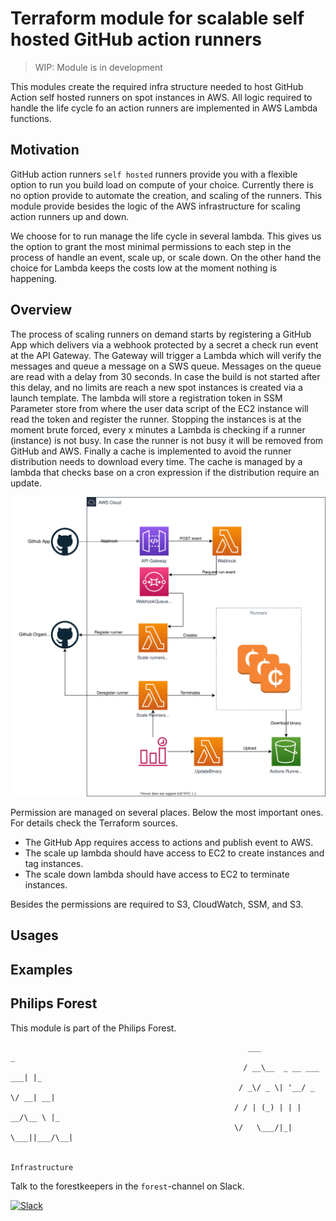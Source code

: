 # Terraform module for scalable self hosted GitHub action runners

> WIP: Module is in development

This modules create the required infra structure needed to host GitHub Action self hosted runners on spot instances in AWS. All logic required to handle the life cycle fo an action runners are implemented in AWS Lambda functions.

## Motivation
GitHub action runners `self hosted` runners provide you with a flexible option to run you build load on compute of your choice. Currently there is no option provide to automate the creation, and scaling of the runners. This module provide besides the logic of the AWS infrastructure for scaling action runners up and down. 

We choose for to run manage the life cycle in several lambda. This gives us the option to grant the most minimal permissions to each step in the process of handle an event, scale up, or scale down. On the other hand the choice for Lambda keeps the costs low at the moment nothing is happening.


## Overview

The process of scaling runners on demand starts by registering a GitHub App which delivers via a webhook protected by a secret a check run event at the API Gateway. The Gateway will trigger a Lambda which will verify the messages and queue a message on a SWS queue. Messages on the queue are read with a delay from 30 seconds. In case the build is not started after this delay, and no limits are reach a new spot instances is created via a launch template. The lambda will store a registration token in SSM Parameter store from where the user data script of the EC2 instance will read the token and register the runner. Stopping the instances is at the moment brute forced, every x minutes a Lambda is checking if a runner (instance) is not busy. In case the runner is not busy it will be removed from GitHub and AWS. Finally a cache is implemented to avoid the runner distribution needs to download every time. The cache is managed by a lambda that checks base on a cron expression if the distribution require an update.

![Architecture](docs/component-overview.svg)

Permission are managed on several places. Below the most important ones. For details check the Terraform sources.
- The GitHub App requires access to actions and publish event to AWS.
- The scale up lambda should have access to EC2 to create instances and tag instances.
- The scale down lambda should have access to EC2 to terminate instances.

Besides the permissions are required to S3, CloudWatch, SSM, and S3. 


## Usages

## Examples





## Philips Forest

This module is part of the Philips Forest.

```
                                                     ___                   _
                                                    / __\__  _ __ ___  ___| |_
                                                   / _\/ _ \| '__/ _ \/ __| __|
                                                  / / | (_) | | |  __/\__ \ |_
                                                  \/   \___/|_|  \___||___/\__|  

                                                                 Infrastructure
```

Talk to the forestkeepers in the `forest`-channel on Slack.

[![Slack](https://philips-software-slackin.now.sh/badge.svg)](https://philips-software-slackin.now.sh)
